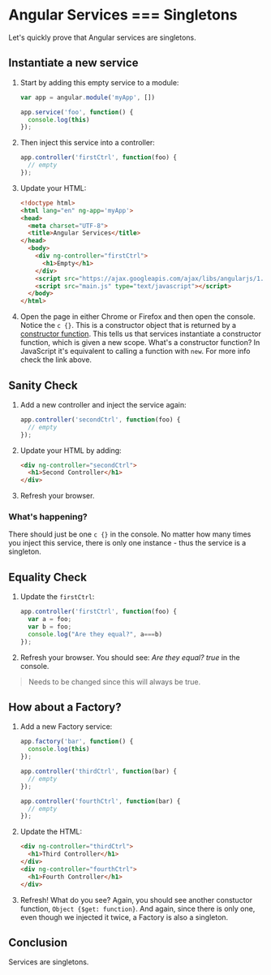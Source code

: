 # Angular Services === Singletons

Let's quickly prove that Angular services are singletons.

## Instantiate a new service

1. Start by adding this empty service to a module:

    ```javascript
    var app = angular.module('myApp', [])

    app.service('foo', function() {
      console.log(this)
    });
    ```

2. Then inject this service into a controller:

    ```javascript
    app.controller('firstCtrl', function(foo) {
      // empty
    });
    ```

3. Update your HTML:

    ```html
    <!doctype html>
    <html lang="en" ng-app='myApp'>
    <head>
      <meta charset="UTF-8">
      <title>Angular Services</title>
    </head>
      <body>
        <div ng-controller="firstCtrl">
          <h1>Empty</h1>
        </div>
        <script src="https://ajax.googleapis.com/ajax/libs/angularjs/1.2.16/angular.min.js" type="text/javascript"></script>
        <script src="main.js" type="text/javascript"></script>
      </body>
    </html>
    ```

3. Open the page in either Chrome or Firefox and then open the console. Notice the `c {}`. This is a constructor object that is returned by a [constructor function](https://developer.mozilla.org/en-US/docs/Web/JavaScript/Reference/Global_Objects/Function). This tells us that services instantiate a constructor function, which is given a new scope. What's a constructor function? In JavaScript it's equivalent to calling a function with `new`. For more info check the link above.

## Sanity Check

1. Add a new controller and inject the service again:

    ```javascript
    app.controller('secondCtrl', function(foo) {
      // empty
    });
    ```

2. Update your HTML by adding:

    ```html
    <div ng-controller="secondCtrl">
      <h1>Second Controller</h1>
    </div>
    ```
3. Refresh your browser.

### What's happening?

There should just be one `c {}` in the console. No matter how many times you inject this service, there is only one instance - thus the service is a singleton.

## Equality Check

1. Update the `firstCtrl`:

    ```javascript
    app.controller('firstCtrl', function(foo) {
      var a = foo;
      var b = foo;
      console.log("Are they equal?", a===b)
    });
    ```

2. Refresh your browser. You should see: *Are they equal? true* in the console.

> Needs to be changed since this will always be true.

## How about a Factory?

1. Add a new Factory service:

    ```javascript
    app.factory('bar', function() {
      console.log(this)
    });

    app.controller('thirdCtrl', function(bar) {
      // empty
    });

    app.controller('fourthCtrl', function(bar) {
      // empty
    });
    ```

2. Update the HTML:

    ```html
    <div ng-controller="thirdCtrl">
      <h1>Third Controller</h1>
    </div>
    <div ng-controller="fourthCtrl">
      <h1>Fourth Controller</h1>
    </div>
    ```

3. Refresh! What do you see? Again, you should see another constuctor function, `Object {$get: function}`. And again, since there is only one, even though we injected it twice, a Factory is also a singleton.

## Conclusion

Services are singletons.

